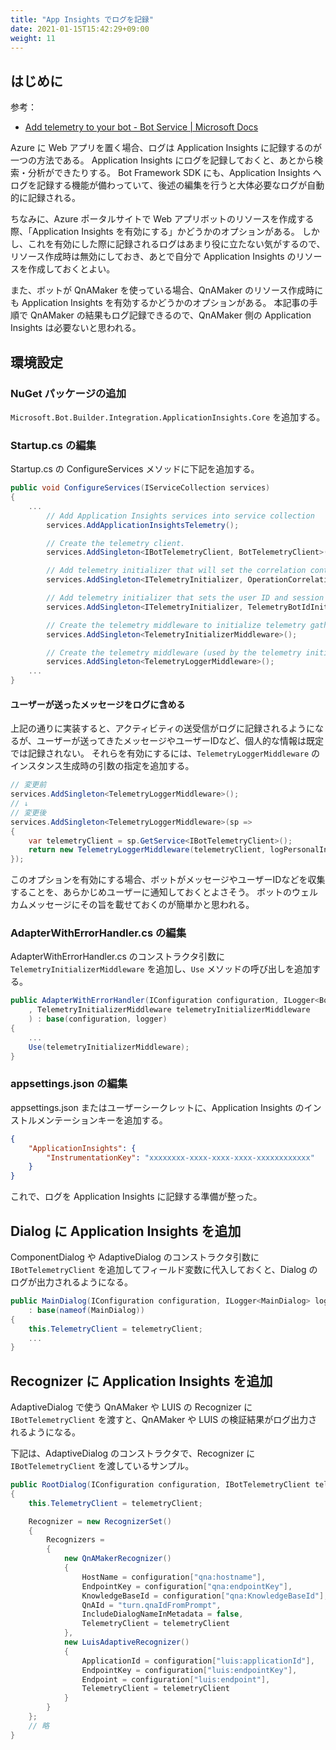 ```yaml
---
title: "App Insights でログを記録"
date: 2021-01-15T15:42:29+09:00
weight: 11
---
```


## はじめに

参考：

* [Add telemetry to your bot - Bot Service | Microsoft Docs](https://docs.microsoft.com/en-us/azure/bot-service/bot-builder-telemetry)

Azure に Web アプリを置く場合、ログは Application Insights に記録するのが一つの方法である。
Application Insights にログを記録しておくと、あとから検索・分析ができたりする。
Bot Framework SDK にも、Application Insights へログを記録する機能が備わっていて、後述の編集を行うと大体必要なログが自動的に記録される。

ちなみに、Azure ポータルサイトで Web アプリボットのリソースを作成する際、「Application Insights を有効にする」かどうかのオプションがある。
しかし、これを有効にした際に記録されるログはあまり役に立たない気がするので、リソース作成時は無効にしておき、あとで自分で Application Insights のリソースを作成しておくとよい。

また、ボットが QnAMaker を使っている場合、QnAMaker のリソース作成時にも Application Insights を有効するかどうかのオプションがある。
本記事の手順で QnAMaker の結果もログ記録できるので、QnAMaker 側の Application Insights は必要ないと思われる。

## 環境設定

### NuGet パッケージの追加

`Microsoft.Bot.Builder.Integration.ApplicationInsights.Core` を追加する。

### Startup.cs の編集
Startup.cs の ConfigureServices メソッドに下記を追加する。

```cs
public void ConfigureServices(IServiceCollection services)
{
    ...
        // Add Application Insights services into service collection
        services.AddApplicationInsightsTelemetry();

        // Create the telemetry client.
        services.AddSingleton<IBotTelemetryClient, BotTelemetryClient>();

        // Add telemetry initializer that will set the correlation context for all telemetry items.
        services.AddSingleton<ITelemetryInitializer, OperationCorrelationTelemetryInitializer>();

        // Add telemetry initializer that sets the user ID and session ID (in addition to other bot-specific properties such as activity ID)
        services.AddSingleton<ITelemetryInitializer, TelemetryBotIdInitializer>();

        // Create the telemetry middleware to initialize telemetry gathering
        services.AddSingleton<TelemetryInitializerMiddleware>();

        // Create the telemetry middleware (used by the telemetry initializer) to track conversation events
        services.AddSingleton<TelemetryLoggerMiddleware>();
    ...
}
```

#### ユーザーが送ったメッセージをログに含める
上記の通りに実装すると、アクティビティの送受信がログに記録されるようになるが、ユーザーが送ってきたメッセージやユーザーIDなど、個人的な情報は既定では記録されない。
それらを有効にするには、`TelemetryLoggerMiddleware` のインスタンス生成時の引数の指定を追加する。

```cs
// 変更前
services.AddSingleton<TelemetryLoggerMiddleware>();
// ↓
// 変更後
services.AddSingleton<TelemetryLoggerMiddleware>(sp =>
{
    var telemetryClient = sp.GetService<IBotTelemetryClient>();
    return new TelemetryLoggerMiddleware(telemetryClient, logPersonalInformation: true);
});
```

このオプションを有効にする場合、ボットがメッセージやユーザーIDなどを収集することを、あらかじめユーザーに通知しておくとよさそう。
ボットのウェルカムメッセージにその旨を載せておくのが簡単かと思われる。

### AdapterWithErrorHandler.cs の編集
AdapterWithErrorHandler.cs のコンストラクタ引数に `TelemetryInitializerMiddleware` を追加し、`Use` メソッドの呼び出しを追加する。

```cs {hl_lines=2,6}
public AdapterWithErrorHandler(IConfiguration configuration, ILogger<BotFrameworkHttpAdapter> logger, ConversationState conversationState = null
    , TelemetryInitializerMiddleware telemetryInitializerMiddleware
    ) : base(configuration, logger)
{
    ...
    Use(telemetryInitializerMiddleware);
}
```

### appsettings.json の編集
appsettings.json またはユーザーシークレットに、Application Insights のインストルメンテーションキーを追加する。

```json
{
    "ApplicationInsights": {
        "InstrumentationKey": "xxxxxxxx-xxxx-xxxx-xxxx-xxxxxxxxxxxx"
    }
}
```

これで、ログを Application Insights に記録する準備が整った。

## Dialog に Application Insights を追加
ComponentDialog や AdaptiveDialog のコンストラクタ引数に `IBotTelemetryClient` を追加してフィールド変数に代入しておくと、Dialog のログが出力されるようになる。

```cs
public MainDialog(IConfiguration configuration, ILogger<MainDialog> logger, IBotTelemetryClient telemetryClient)
    : base(nameof(MainDialog))
{
    this.TelemetryClient = telemetryClient;
    ...
}
```

## Recognizer に Application Insights を追加
AdaptiveDialog で使う QnAMaker や LUIS の Recognizer に `IBotTelemetryClient` を渡すと、QnAMaker や LUIS の検証結果がログ出力されるようになる。

下記は、AdaptiveDialog のコンストラクタで、Recognizer に `IBotTelemetryClient` を渡しているサンプル。

```cs {hl_lines=[3,16,23]}
public RootDialog(IConfiguration configuration, IBotTelemetryClient telemetryClient) : base(nameof(RootDialog))
{
    this.TelemetryClient = telemetryClient;

    Recognizer = new RecognizerSet()
    {
        Recognizers =
        {
            new QnAMakerRecognizer()
            {
                HostName = configuration["qna:hostname"],
                EndpointKey = configuration["qna:endpointKey"],
                KnowledgeBaseId = configuration["qna:KnowledgeBaseId"],
                QnAId = "turn.qnaIdFromPrompt",
                IncludeDialogNameInMetadata = false,
                TelemetryClient = telemetryClient
            },
            new LuisAdaptiveRecognizer()
            {
                ApplicationId = configuration["luis:applicationId"],
                EndpointKey = configuration["luis:endpointKey"],
                Endpoint = configuration["luis:endpoint"],
                TelemetryClient = telemetryClient
            }
        }
    };
    // 略
}
```
